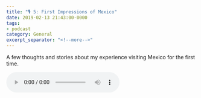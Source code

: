 ```yaml
---
title: "🎙 5: First Impressions of Mexico"
date: 2019-02-13 21:43:00-0000
tags:
- podcast
category: General
excerpt_separator: "<!--more-->"
---
```


A few thoughts and stories about my experience visiting Mexico for the first time.

<audio controls="controls" src="https://www.bennorris.blog/uploads/2019/3495d9c76a.mp3" />

<!--more-->
